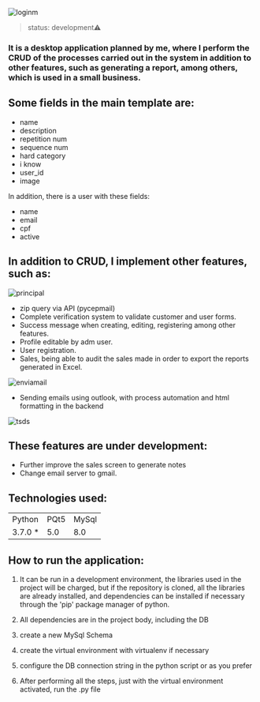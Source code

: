 ![loginm](https://user-images.githubusercontent.com/76075516/122144833-99402c00-ce2a-11eb-97ec-363c7accb988.png)


>status: development⚠️

### It is a desktop application planned by me, where I perform the CRUD of the processes carried out in the system in addition to other features, such as generating a report, among others, which is used in a small business.

## Some fields in the main template are:

+ name
+ description
+ repetition num
+ sequence num
+ hard category
+ i know
+ user_id
+ image
  
In addition, there is a user with these fields:

+ name
+ email
+ cpf
+ active

## In addition to CRUD, I implement other features, such as:

![principal](https://user-images.githubusercontent.com/76075516/122144896-b07f1980-ce2a-11eb-96b1-706d14f80d58.png)


* zip query via API (pycepmail)
* Complete verification system to validate customer and user forms.
* Success message when creating, editing, registering among other features.
* Profile editable by adm user.
* User registration.
* Sales, being able to audit the sales made in order to export the reports generated in Excel.

![enviamail](https://user-images.githubusercontent.com/76075516/122145309-68acc200-ce2b-11eb-9cff-127ea314299e.png)

* Sending emails using outlook, with process automation and html formatting in the backend

![tsds](https://user-images.githubusercontent.com/76075516/122145181-22eff980-ce2b-11eb-917c-5c17b9286514.png)


## These features are under development:

- Further improve the sales screen to generate notes
- Change email server to gmail.

## Technologies used:

<table>
  <tr>
    <td> Python </td>
    <td> PQt5 </td>
    <td> MySql </td>
  </tr>
  <tr>
    <td> 3.7.0 * </td>
    <td>5.0</td>
    <td>8.0</td>
  </tr>
</table>

## How to run the application:

1) It can be run in a development environment, the libraries used in the project will be charged, but if the repository is cloned, all the libraries are already installed, and dependencies can be installed if necessary through the 'pip' package manager of python.

2) All dependencies are in the project body, including the DB
3) create a new MySql Schema
4) create the virtual environment with virtualenv if necessary
5) configure the DB connection string in the python script or as you prefer
6) After performing all the steps, just with the virtual environment activated, run the .py file

